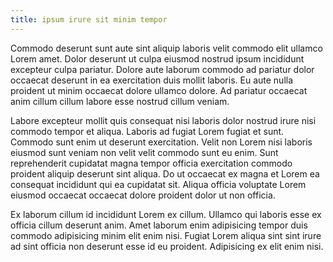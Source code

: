 ```yaml
---
title: ipsum irure sit minim tempor
---
```


Commodo deserunt sunt aute sint aliquip laboris velit commodo elit ullamco Lorem amet. Dolor deserunt ut culpa eiusmod nostrud ipsum incididunt excepteur culpa pariatur. Dolore aute laborum commodo ad pariatur dolor occaecat deserunt in ea exercitation duis mollit laboris. Eu aute nulla proident ut minim occaecat dolore ullamco dolore. Ad pariatur occaecat anim cillum cillum labore esse nostrud cillum veniam.

Labore excepteur mollit quis consequat nisi laboris dolor nostrud irure nisi commodo tempor et aliqua. Laboris ad fugiat Lorem fugiat et sunt. Commodo sunt enim ut deserunt exercitation. Velit non Lorem nisi laboris eiusmod sunt veniam non velit velit commodo sunt eu enim. Sunt reprehenderit cupidatat magna tempor officia exercitation commodo proident aliquip deserunt sint aliqua. Do ut occaecat ex magna et Lorem ea consequat incididunt qui ea cupidatat sit. Aliqua officia voluptate Lorem eiusmod occaecat occaecat dolore proident dolor ut non officia.

Ex laborum cillum id incididunt Lorem ex cillum. Ullamco qui laboris esse ex officia cillum deserunt anim. Amet laborum enim adipisicing tempor duis commodo adipisicing minim elit enim nisi. Fugiat Lorem aliqua sint sint irure ad sint officia non deserunt esse id eu proident. Adipisicing ex elit enim nisi.